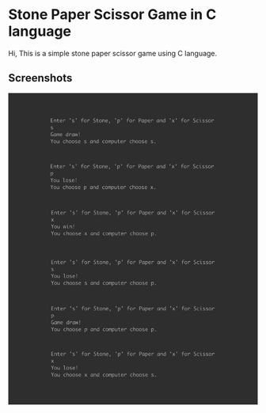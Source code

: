 # Stone Paper Scissor Game in C language
Hi, This is a simple stone paper scissor game using C language.

## Screenshots

![Game](https://github.com/kishlayjeet/Stone-Paper-Scissor-Game-In-C-Language/blob/main/preview.png?raw=true)
